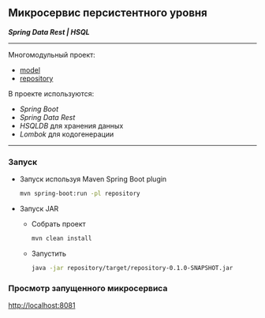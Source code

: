 Микросервис персистентного уровня
---------------------------------

_**Spring Data Rest | HSQL**_

___

Многомодульный проект:
  - [model](model)
  - [repository](repository)
  
В проекте используются:

- _Spring Boot_
- _Spring Data Rest_
- _HSQLDB_ для хранения данных
- _Lombok_ для кодогенерации

___

### Запуск
* Запуск используя Maven Spring Boot plugin
    ```bash
    mvn spring-boot:run -pl repository
    ```

* Запуск JAR
  * Собрать проект
      ```bash
      mvn clean install
      ```
  * Запустить
      ```bash
      java -jar repository/target/repository-0.1.0-SNAPSHOT.jar
      ```

### Просмотр запущенного микросервиса
[http://localhost:8081](http://localhost:8081)